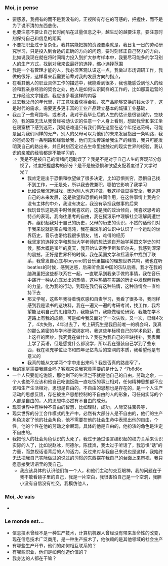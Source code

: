 ### Moi, je pense
- 要感恩，我拥有的而不是我没有的，正视所有存在的可感的，把握住，而不是为了说不清的东西悲伤，
- 也要注意不要让自己长时间陷在过量信息之中，越生动的越要注意，要注意时刻保持自己和信息的距离
- 不要把职业过于复杂化，我其实能把握的资源要素就是，我日复一日的劳动研究学习，只是投入到合适的正确的方向的问题，要时刻修正自己努力的方向，比如说我现在就在将时间精力投入到扩大参考样本中，我要尽可能多的学习别人的生产方式，找到对我来说最好的选择，缩小选择范围
- 我是一个有管理才能的人，我必须客观认识这一点，我做过市场调研工作，我做的很好，这样看来我需要前辈对我的发展方向的指点，
- 在看其他人的职业具体工作的描述中，我能看到很多，我也能感受到他人的经验和我亲身经验的契合之处，他人是如何认识同样的工作的，比如那篇运营的工作经验文字描述，我应该多看这样的内容
- 过去我父母的年代里，打工意味着获得金钱，农产品能够交换的钱太少了，这是时代的需求，需要更多更丰富的工业产品建立基本的城镇工业基础，
- 我走了一些弯路吗，或者说，我对于我毕业后的人生的估计是很错误的，空缺的，我的路无法从我曾经被动认识的任意一个人身上看到，想起我曾和湛江坐在寝室楼下感到迷茫，我疑惑难道只有我们俩在这里在这个年纪迷茫吗，可能是因为我们同样的无产，别人的父母可以为他们的未来发展指出一条明路，我的爸妈没有一条明路和经验给我，他们无法传递给我生产的经验，我只可能发明我自己的路出来，并且时刻否定过去生命里接触过的现实世界的经验，我认识的亲戚的经验都是不能学习的，
	- 我是不是被自己的情绪问题耽误了？我是不是对于自己人生的客观部分忽视了，过度把握虚构的部分？是不是被恐惧和欲望支配着度过了大学时光？
		- 我肯定是出于恐惧和欲望做了很多决定，比如恐惧贫穷，恐惧自己找不到工作，一无是处，所以我去做兼职，哪怕它影响了我学习
		- 比如说我沉迷游戏，因为别人也这样做，我这样做显得安全，我逃避自己的未来发展，这是欲望和恐惧的共同作用，在这件事情上我完全没有主体的中介，我没有决定，我没有承担我做事的后果
		- 我玩音乐这是高中时候就喜欢的，这是我的政治倾向，我喜欢思考的特点的表现，我向往思考的自由，我在摇滚乐中理解社会理解周遭世界，组织起我对于自己的历史，父母的历史的认识，不然的话他们对于我来说就是空白和混沌，我在摇滚乐的认识中认识了一个运动的世界历史，音乐也带给我很多朋友，钱，难得的经历
		- 我坚定的选择文学和想当大学老师的想法源自开始学英国文学史的时候，那大概是18年的夏天，我开始认识乔伊斯和伍尔夫，我感到深深的震撼，正好是世界杯的时候，我在英国文学和摇滚乐中找到了联系，我曾发自心底与beyond的音乐里描绘的理想世界共鸣，我也在听beatles的时候，感到迷惑，后来听金属中国的乐队后摇，我才在我的脑海里把这些都联系在一起，一直联系到我亲手做的事情，我在音乐中践行一种从心底发出的热情，这种热情在实践的历史中发现解释他的力量，化为我的行动，到现在我仍有这种热情，这种热情会一直维持下去
		- 那文学呢，这些年我待着愧疚感和自责学习，我看了很多书，我同样感到我是读书的这块料，我在一遍又一遍的考研考试，找工作，我希望能证明自己的思维能力，我能读书，我能做理论研究，我能在学术道路上有我的成绩，可是如今我又面对了一次失败，又一次，已经4次了，4次失败，4年过去了，考上研究生是我目前唯一的机会吗，我真的那么紧密的与学术研究绑定吗，我这些年标榜自己的学术色彩，戴上这样的面纱，我究竟在做什么？我在为我自己的空缺找补，我表面上学了英语，但是感觉什么都没学，所以我在强装自己学到了些东西，我在填充学位证书和四年记忆背后的空洞的本质，我希望他是有意义的
		- 我真的能从文学两个字中走出来吗？我是否真的路走窄了，
- 我的家庭需要我建业吗？客观来说我究竟需要的是什么？ ^7b6d8c
- 一个人只要能吃饱饭，那他剩下的生活岂不就是他自己的自由，劳动之余，一个人也绝不应该和他自己吃饱饭能一直吃饭的事业相对，任何精神思想都不应该和生产生活相对，思想是自由的，不自由的思想也是存在的，是一个人生产活动的思想反馈，存在被生产思想控制的不自由的人的形象，可任何实际的个人都是自由的，人的思想中必然有不自由的成分。
- 现实世界中有种种不自由的智慧，比如理财，成功，人际交往宝典等，
- 现实世界的分工合作模式的生产中，必然有大部分人是不自由的，他们的生产角色决定了他的社会角色，他不需要在他的社会生命中表现出他的自由，个性，他的个性在他的劳动之余展现，具体的他是自由的，他扮演的角色是注定不自由的。
- 我把他人的社会角色认识的太死了，我过于通过语言编织起的权力关系来认识实际的人了，比如说赵冰，阿德尔，陈佳岚，我太过于听话了，我恐惧“话”的力量，而忽视话语背后的人的活力，反过来对与我自己来说也是这样，我始终无法把我自己实际做过的说过的习惯的东西摆在我自己的台面上来审视，我只愿意接受话语里的我自己。
	- 我应该具体的认识他们每一个人，和他们主动的交互眼神，我的问题在于我不敢看镜子里的自己，我是一片空白，我很害怕自己是一个空洞，我胆小没有自信没有社交，我模仿他人，



### Moi, Je vais
- 



### Le monde est...
- 信息技术曾经不是一种生产技术，计算机机器人曾经没有带来革命性的改变，现在信息技术广泛商用，是一种生产技术了，他依赖的是其他领域的社会生产
- 有哪些生产环节，他们的如何相互联系的？
- 有哪些职业，他们是如何创造价值的？
- 我身边的人都在干嘛？